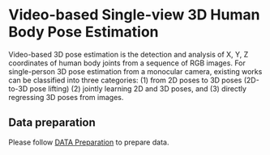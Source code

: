 # Video-based Single-view 3D Human Body Pose Estimation

Video-based 3D pose estimation is the detection and analysis of X, Y, Z coordinates of human body joints from a sequence of RGB images.
For single-person 3D pose estimation from a monocular camera, existing works can be classified into three categories:
(1) from 2D poses to 3D poses (2D-to-3D pose lifting)
(2) jointly learning 2D and 3D poses, and
(3) directly regressing 3D poses from images.

## Data preparation

Please follow [DATA Preparation](/docs/en/tasks/3d_body_keypoint.md) to prepare data.
